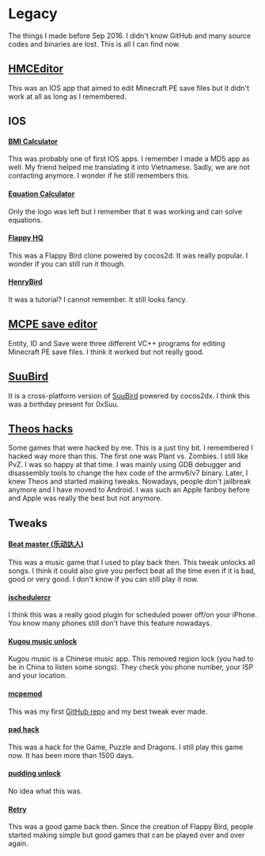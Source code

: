 # Legacy
The things I made before Sep 2016. I didn't know GitHub and many source codes and binaries are lost. This is all I can find now.

## [HMCEditor](https://github.com/HenryQuan/Legacy/tree/master/HMCEditor)
This was an IOS app that aimed to edit Minecraft PE save files but it didn't work at all as long as I remembered.

## IOS
#### [BMI Calculator](https://github.com/HenryQuan/Legacy/tree/master/IOS/BMI%20Calculator)
This was probably one of first IOS apps. I remember I made a MD5 app as well. My friend helped me translating it into Vietnamese. Sadly, we are not contacting anymore. I wonder if he still remembers this.

#### [Equation Calculator](https://github.com/HenryQuan/Legacy/tree/master/IOS/Equation%20Calculator)
Only the logo was left but I remember that it was working and can solve equations.

#### [Flappy HQ](https://github.com/HenryQuan/Legacy/tree/master/IOS/Flappy%20HQ)
This was a Flappy Bird clone powered by cocos2d. It was really popular. I wonder if you can still run it though.

#### [HenryBird](https://github.com/HenryQuan/Legacy/tree/master/IOS/HenryBird)
It was a tutorial? I cannot remember. It still looks fancy.

## [MCPE save editor](https://github.com/HenryQuan/Legacy/tree/master/Minecraft%20save%20editor)
Entity, ID and Save were three different VC++ programs for editing Minecraft PE save files. I think it worked but not really good.

## [SuuBird](https://github.com/HenryQuan/Legacy/tree/master/SuuBird)
It is a cross-platform version of [SuuBird](https://github.com/0xsuu/SuuBird) powered by cocos2dx. I think this was a birthday present for 0xSuu.

## [Theos hacks](https://github.com/HenryQuan/Legacy/tree/master/Theos%20hacks)
Some games that were hacked by me. This is a just tiny bit. I remembered I hacked way more than this. The first one was Plant vs. Zombies. I still like PvZ. I was so happy at that time. I was mainly using GDB debugger and disassembly tools to change the hex code of the armv6/v7 binary. Later, I knew Theos and started making tweaks.
Nowadays, people don't jailbreak anymore and I have moved to Android. I was such an Apple fanboy before and Apple was really the best but not anymore.

## Tweaks
#### [Beat master (乐动达人)](https://github.com/HenryQuan/Legacy/tree/master/Tweaks/beatmaster)
This was a music game that I used to play back then. This tweak unlocks all songs. I think it could also give you perfect beat all the time even if it is bad, good or very good. I don't know if you can still play it now.

#### [ischedulercr](https://github.com/HenryQuan/Legacy/tree/master/Tweaks/ischedulercr)
I think this was a really good plugin for scheduled power off/on your iPhone. You know many phones still don't have this feature nowadays.

#### [Kugou music unlock](https://github.com/HenryQuan/Legacy/tree/master/Tweaks/kugoumusicunlock)
Kugou music is a Chinese music app. This removed region lock (you had to be in China to listen some songs). They check you phone number, your ISP and your location.

#### [mcpemod](https://github.com/HenryQuan/Legacy/tree/master/Tweaks/mcpemod)
This was my first [GitHub repo](https://github.com/HenryQuan/MCPEMod) and my best tweak ever made.

#### [pad hack](https://github.com/HenryQuan/Legacy/tree/master/Tweaks/padhack)
This was a hack for the Game, Puzzle and Dragons. I still play this game now. It has been more than 1500 days.

#### [pudding unlock](https://github.com/HenryQuan/Legacy/tree/master/Tweaks/puddingunlock)
No idea what this was.

#### [Retry](https://github.com/HenryQuan/Legacy/tree/master/Tweaks/retry)
This was a good game back then. Since the creation of Flappy Bird, people started making simple but good games that can be played over and over again.
